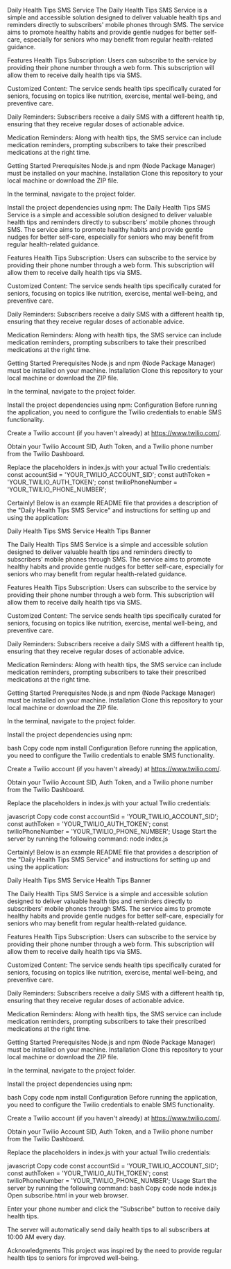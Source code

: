 Daily Health Tips SMS Service
The Daily Health Tips SMS Service is a simple and accessible solution designed to deliver valuable health tips and reminders directly to subscribers' mobile phones through SMS. The service aims to promote healthy habits and provide gentle nudges for better self-care, especially for seniors who may benefit from regular health-related guidance.

Features
Health Tips Subscription: Users can subscribe to the service by providing their phone number through a web form. This subscription will allow them to receive daily health tips via SMS.

Customized Content: The service sends health tips specifically curated for seniors, focusing on topics like nutrition, exercise, mental well-being, and preventive care.

Daily Reminders: Subscribers receive a daily SMS with a different health tip, ensuring that they receive regular doses of actionable advice.

Medication Reminders: Along with health tips, the SMS service can include medication reminders, prompting subscribers to take their prescribed medications at the right time.

Getting Started
Prerequisites
Node.js and npm (Node Package Manager) must be installed on your machine.
Installation
Clone this repository to your local machine or download the ZIP file.

In the terminal, navigate to the project folder.

Install the project dependencies using npm:
The Daily Health Tips SMS Service is a simple and accessible solution designed to deliver valuable health tips and reminders directly to subscribers' mobile phones through SMS. The service aims to promote healthy habits and provide gentle nudges for better self-care, especially for seniors who may benefit from regular health-related guidance.

Features
Health Tips Subscription: Users can subscribe to the service by providing their phone number through a web form. This subscription will allow them to receive daily health tips via SMS.

Customized Content: The service sends health tips specifically curated for seniors, focusing on topics like nutrition, exercise, mental well-being, and preventive care.

Daily Reminders: Subscribers receive a daily SMS with a different health tip, ensuring that they receive regular doses of actionable advice.

Medication Reminders: Along with health tips, the SMS service can include medication reminders, prompting subscribers to take their prescribed medications at the right time.

Getting Started
Prerequisites
Node.js and npm (Node Package Manager) must be installed on your machine.
Installation
Clone this repository to your local machine or download the ZIP file.

In the terminal, navigate to the project folder.

Install the project dependencies using npm:
Configuration
Before running the application, you need to configure the Twilio credentials to enable SMS functionality.

Create a Twilio account (if you haven't already) at https://www.twilio.com/.

Obtain your Twilio Account SID, Auth Token, and a Twilio phone number from the Twilio Dashboard.

Replace the placeholders in index.js with your actual Twilio credentials:
const accountSid = 'YOUR_TWILIO_ACCOUNT_SID';
const authToken = 'YOUR_TWILIO_AUTH_TOKEN';
const twilioPhoneNumber = 'YOUR_TWILIO_PHONE_NUMBER';

Certainly! Below is an example README file that provides a description of the "Daily Health Tips SMS Service" and instructions for setting up and using the application:

Daily Health Tips SMS Service
Health Tips Banner

The Daily Health Tips SMS Service is a simple and accessible solution designed to deliver valuable health tips and reminders directly to subscribers' mobile phones through SMS. The service aims to promote healthy habits and provide gentle nudges for better self-care, especially for seniors who may benefit from regular health-related guidance.

Features
Health Tips Subscription: Users can subscribe to the service by providing their phone number through a web form. This subscription will allow them to receive daily health tips via SMS.

Customized Content: The service sends health tips specifically curated for seniors, focusing on topics like nutrition, exercise, mental well-being, and preventive care.

Daily Reminders: Subscribers receive a daily SMS with a different health tip, ensuring that they receive regular doses of actionable advice.

Medication Reminders: Along with health tips, the SMS service can include medication reminders, prompting subscribers to take their prescribed medications at the right time.

Getting Started
Prerequisites
Node.js and npm (Node Package Manager) must be installed on your machine.
Installation
Clone this repository to your local machine or download the ZIP file.

In the terminal, navigate to the project folder.

Install the project dependencies using npm:

bash
Copy code
npm install
Configuration
Before running the application, you need to configure the Twilio credentials to enable SMS functionality.

Create a Twilio account (if you haven't already) at https://www.twilio.com/.

Obtain your Twilio Account SID, Auth Token, and a Twilio phone number from the Twilio Dashboard.

Replace the placeholders in index.js with your actual Twilio credentials:

javascript
Copy code
const accountSid = 'YOUR_TWILIO_ACCOUNT_SID';
const authToken = 'YOUR_TWILIO_AUTH_TOKEN';
const twilioPhoneNumber = 'YOUR_TWILIO_PHONE_NUMBER';
Usage
Start the server by running the following command:
node index.js

Certainly! Below is an example README file that provides a description of the "Daily Health Tips SMS Service" and instructions for setting up and using the application:

Daily Health Tips SMS Service
Health Tips Banner

The Daily Health Tips SMS Service is a simple and accessible solution designed to deliver valuable health tips and reminders directly to subscribers' mobile phones through SMS. The service aims to promote healthy habits and provide gentle nudges for better self-care, especially for seniors who may benefit from regular health-related guidance.

Features
Health Tips Subscription: Users can subscribe to the service by providing their phone number through a web form. This subscription will allow them to receive daily health tips via SMS.

Customized Content: The service sends health tips specifically curated for seniors, focusing on topics like nutrition, exercise, mental well-being, and preventive care.

Daily Reminders: Subscribers receive a daily SMS with a different health tip, ensuring that they receive regular doses of actionable advice.

Medication Reminders: Along with health tips, the SMS service can include medication reminders, prompting subscribers to take their prescribed medications at the right time.

Getting Started
Prerequisites
Node.js and npm (Node Package Manager) must be installed on your machine.
Installation
Clone this repository to your local machine or download the ZIP file.

In the terminal, navigate to the project folder.

Install the project dependencies using npm:

bash
Copy code
npm install
Configuration
Before running the application, you need to configure the Twilio credentials to enable SMS functionality.

Create a Twilio account (if you haven't already) at https://www.twilio.com/.

Obtain your Twilio Account SID, Auth Token, and a Twilio phone number from the Twilio Dashboard.

Replace the placeholders in index.js with your actual Twilio credentials:

javascript
Copy code
const accountSid = 'YOUR_TWILIO_ACCOUNT_SID';
const authToken = 'YOUR_TWILIO_AUTH_TOKEN';
const twilioPhoneNumber = 'YOUR_TWILIO_PHONE_NUMBER';
Usage
Start the server by running the following command:
bash
Copy code
node index.js
Open subscribe.html in your web browser.

Enter your phone number and click the "Subscribe" button to receive daily health tips.

The server will automatically send daily health tips to all subscribers at 10:00 AM every day.

Acknowledgments
This project was inspired by the need to provide regular health tips to seniors for improved well-being.